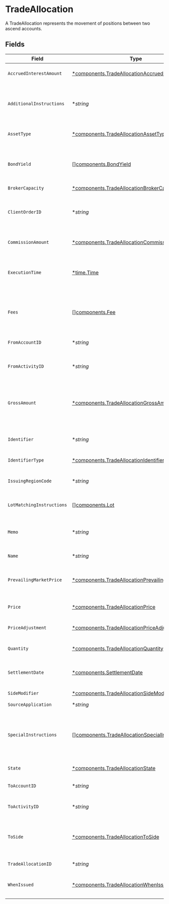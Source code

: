 # TradeAllocation

A TradeAllocation represents the movement of positions between two ascend accounts.


## Fields

| Field                                                                                                                                                                                                             | Type                                                                                                                                                                                                              | Required                                                                                                                                                                                                          | Description                                                                                                                                                                                                       | Example                                                                                                                                                                                                           |
| ----------------------------------------------------------------------------------------------------------------------------------------------------------------------------------------------------------------- | ----------------------------------------------------------------------------------------------------------------------------------------------------------------------------------------------------------------- | ----------------------------------------------------------------------------------------------------------------------------------------------------------------------------------------------------------------- | ----------------------------------------------------------------------------------------------------------------------------------------------------------------------------------------------------------------- | ----------------------------------------------------------------------------------------------------------------------------------------------------------------------------------------------------------------- |
| `AccruedInterestAmount`                                                                                                                                                                                           | [*components.TradeAllocationAccruedInterestAmount](../../models/components/tradeallocationaccruedinterestamount.md)                                                                                               | :heavy_minus_sign:                                                                                                                                                                                                | The amount of interest that has been accrued in the issuing currency for a single instrument.                                                                                                                     | {<br/>"value": "5.00"<br/>}                                                                                                                                                                                       |
| `AdditionalInstructions`                                                                                                                                                                                          | **string*                                                                                                                                                                                                         | :heavy_minus_sign:                                                                                                                                                                                                | Free form instructions that can be used to provide additional instructions (that are not captured by existing special instructions) and will be put on the trade confirm.                                         | ACATS instruction                                                                                                                                                                                                 |
| `AssetType`                                                                                                                                                                                                       | [*components.TradeAllocationAssetType](../../models/components/tradeallocationassettype.md)                                                                                                                       | :heavy_minus_sign:                                                                                                                                                                                                | Type of the asset being traded. Required for SYMBOL and CUSIP.                                                                                                                                                    | EQUITY                                                                                                                                                                                                            |
| `BondYield`                                                                                                                                                                                                       | [][components.BondYield](../../models/components/bondyield.md)                                                                                                                                                    | :heavy_minus_sign:                                                                                                                                                                                                | The yield associated with an individual fill of a fixed income trade. Required for FIXED_INCOME trades. Not allowed for trades of other instrument types.                                                         |                                                                                                                                                                                                                   |
| `BrokerCapacity`                                                                                                                                                                                                  | [*components.TradeAllocationBrokerCapacity](../../models/components/tradeallocationbrokercapacity.md)                                                                                                             | :heavy_minus_sign:                                                                                                                                                                                                | Broker capacity for the trade.                                                                                                                                                                                    | AGENCY                                                                                                                                                                                                            |
| `ClientOrderID`                                                                                                                                                                                                   | **string*                                                                                                                                                                                                         | :heavy_minus_sign:                                                                                                                                                                                                | The unique identifier that is associated with an order. This is useful for associating the trade allocation with the original trade. This will be assigned a unique UUID if not provided.                         | 00be5285-0623-4560-8c58-f05af2c56ba0                                                                                                                                                                              |
| `CommissionAmount`                                                                                                                                                                                                | [*components.TradeAllocationCommissionAmount](../../models/components/tradeallocationcommissionamount.md)                                                                                                         | :heavy_minus_sign:                                                                                                                                                                                                | Commission amount of the trade allocation that will only be applied to the to_account_id.                                                                                                                         | {<br/>"value": "5.00"<br/>}                                                                                                                                                                                       |
| `ExecutionTime`                                                                                                                                                                                                   | [*time.Time](https://pkg.go.dev/time#Time)                                                                                                                                                                        | :heavy_minus_sign:                                                                                                                                                                                                | Timestamp of when the trade allocation took place. If settlement_date is not provided, this field will be converted into Eastern Time and used to calculate settlement_date.                                      | 2024-07-17 12:00:00 +0000 UTC                                                                                                                                                                                     |
| `Fees`                                                                                                                                                                                                            | [][components.Fee](../../models/components/fee.md)                                                                                                                                                                | :heavy_minus_sign:                                                                                                                                                                                                | Client calculated fees that will only be applied to the to_account_id. Regulatory fees will be calculated automatically if they are not explicitly overwritten or suppressed.                                     |                                                                                                                                                                                                                   |
| `FromAccountID`                                                                                                                                                                                                   | **string*                                                                                                                                                                                                         | :heavy_minus_sign:                                                                                                                                                                                                | The ULID formatted account_id that the positions will be moved from.                                                                                                                                              | 01HASWB2DTMRT3DAM45P56J2H3                                                                                                                                                                                        |
| `FromActivityID`                                                                                                                                                                                                  | **string*                                                                                                                                                                                                         | :heavy_minus_sign:                                                                                                                                                                                                | The current activity_id of the trade allocation that positions will be moved from in the Ledger.                                                                                                                  | 0Y06JAP3A2I                                                                                                                                                                                                       |
| `GrossAmount`                                                                                                                                                                                                     | [*components.TradeAllocationGrossAmount](../../models/components/tradeallocationgrossamount.md)                                                                                                                   | :heavy_minus_sign:                                                                                                                                                                                                | Gross amount is calculated by the Booking service by multiplying price and quantity and fixing it to 2 fractional precision. Optionally specifiable. If present, will override the gross_amount calculated above. | {<br/>"value": "5.25"<br/>}                                                                                                                                                                                       |
| `Identifier`                                                                                                                                                                                                      | **string*                                                                                                                                                                                                         | :heavy_minus_sign:                                                                                                                                                                                                | Identifier (of the type specified in `identifier_type`). Responses will supply the originally requested identifier.                                                                                               | AAPL                                                                                                                                                                                                              |
| `IdentifierType`                                                                                                                                                                                                  | [*components.TradeAllocationIdentifierType](../../models/components/tradeallocationidentifiertype.md)                                                                                                             | :heavy_minus_sign:                                                                                                                                                                                                | Identifier type for the asset being traded.                                                                                                                                                                       | SYMBOL                                                                                                                                                                                                            |
| `IssuingRegionCode`                                                                                                                                                                                               | **string*                                                                                                                                                                                                         | :heavy_minus_sign:                                                                                                                                                                                                | Unicode CLDR region code. Issuing Region Code is required for some `identifier_type`s, especially CUSIP.                                                                                                          | US                                                                                                                                                                                                                |
| `LotMatchingInstructions`                                                                                                                                                                                         | [][components.Lot](../../models/components/lot.md)                                                                                                                                                                | :heavy_minus_sign:                                                                                                                                                                                                | One or many lot matching instructions for the trade allocation.                                                                                                                                                   |                                                                                                                                                                                                                   |
| `Memo`                                                                                                                                                                                                            | **string*                                                                                                                                                                                                         | :heavy_minus_sign:                                                                                                                                                                                                | Caller provided but can be used for booking-service to note original trade details when booking into the error account or using the error asset.                                                                  | Allocation failed due to insufficient funds                                                                                                                                                                       |
| `Name`                                                                                                                                                                                                            | **string*                                                                                                                                                                                                         | :heavy_minus_sign:                                                                                                                                                                                                | The resource name of the trade allocation.                                                                                                                                                                        | accounts/02HASWB2DTMRT3DAM45P56J2T2/tradeAllocations/01J0XX2KDN3M9QKFKRE2HYSCQM                                                                                                                                   |
| `PrevailingMarketPrice`                                                                                                                                                                                           | [*components.TradeAllocationPrevailingMarketPrice](../../models/components/tradeallocationprevailingmarketprice.md)                                                                                               | :heavy_minus_sign:                                                                                                                                                                                                | The price for the instrument that is prevailing in the market. Required for FIXED_INCOME trade allocations when the broker_capacity is PRINCIPAL.                                                                 | {<br/>"value": "100.00"<br/>}                                                                                                                                                                                     |
| `Price`                                                                                                                                                                                                           | [*components.TradeAllocationPrice](../../models/components/tradeallocationprice.md)                                                                                                                               | :heavy_minus_sign:                                                                                                                                                                                                | Price with requirement of 8 or less integral number and 8 or less fractional precision.                                                                                                                           | {<br/>"value": "56.15"<br/>}                                                                                                                                                                                      |
| `PriceAdjustment`                                                                                                                                                                                                 | [*components.TradeAllocationPriceAdjustment](../../models/components/tradeallocationpriceadjustment.md)                                                                                                           | :heavy_minus_sign:                                                                                                                                                                                                | Price adjustment that will be applied to the net price of the security.                                                                                                                                           |                                                                                                                                                                                                                   |
| `Quantity`                                                                                                                                                                                                        | [*components.TradeAllocationQuantity](../../models/components/tradeallocationquantity.md)                                                                                                                         | :heavy_minus_sign:                                                                                                                                                                                                | Quantity with requirement of 12 or less integral number and 5 or less fractional precision.                                                                                                                       | {<br/>"value": "1000"<br/>}                                                                                                                                                                                       |
| `SettlementDate`                                                                                                                                                                                                  | [*components.SettlementDate](../../models/components/settlementdate.md)                                                                                                                                           | :heavy_minus_sign:                                                                                                                                                                                                | Defaults to T+1 for equities if this is not provided. Calculated using the execution_time field in Eastern Time.                                                                                                  | 2024-07-17 12:00:00 +0000 UTC                                                                                                                                                                                     |
| `SideModifier`                                                                                                                                                                                                    | [*components.TradeAllocationSideModifier](../../models/components/tradeallocationsidemodifier.md)                                                                                                                 | :heavy_minus_sign:                                                                                                                                                                                                | Side modifier for the trade allocation.                                                                                                                                                                           | SHORT                                                                                                                                                                                                             |
| `SourceApplication`                                                                                                                                                                                               | **string*                                                                                                                                                                                                         | :heavy_minus_sign:                                                                                                                                                                                                | The source of the submission.                                                                                                                                                                                     | Trading-App                                                                                                                                                                                                       |
| `SpecialInstructions`                                                                                                                                                                                             | [][components.TradeAllocationSpecialInstructions](../../models/components/tradeallocationspecialinstructions.md)                                                                                                  | :heavy_minus_sign:                                                                                                                                                                                                | An enumerated list of values used to indicate certain attributes about a trade allocation (E.g. BROKER_LIQUIDATION) and/or trigger downstream processing rules (e.g. SUPPRESS_TRACE_REPORTING)                    | [<br/>"SUPPRESS_SEC_FEE",<br/>"WITH_DIVIDEND"<br/>]                                                                                                                                                               |
| `State`                                                                                                                                                                                                           | [*components.TradeAllocationState](../../models/components/tradeallocationstate.md)                                                                                                                               | :heavy_minus_sign:                                                                                                                                                                                                | The state that the trade allocation is in.                                                                                                                                                                        | BOOKED                                                                                                                                                                                                            |
| `ToAccountID`                                                                                                                                                                                                     | **string*                                                                                                                                                                                                         | :heavy_minus_sign:                                                                                                                                                                                                | The ULID formatted account_id that the positions will be moved to.                                                                                                                                                | 02HASWB2DTMRT3DAM45P56J2T2                                                                                                                                                                                        |
| `ToActivityID`                                                                                                                                                                                                    | **string*                                                                                                                                                                                                         | :heavy_minus_sign:                                                                                                                                                                                                | The current activity_id of the trade allocation that positions will be moved to in the Ledger.                                                                                                                    | 0H06HAP3A3Y                                                                                                                                                                                                       |
| `ToSide`                                                                                                                                                                                                          | [*components.TradeAllocationToSide](../../models/components/tradeallocationtoside.md)                                                                                                                             | :heavy_minus_sign:                                                                                                                                                                                                | Denotes the side of the position going into the to_account_id. A to_side of SELL indicates the position will be allocated with a BUY out of the from_account, and a SELL into the to_account.                     | BUY                                                                                                                                                                                                               |
| `TradeAllocationID`                                                                                                                                                                                               | **string*                                                                                                                                                                                                         | :heavy_minus_sign:                                                                                                                                                                                                | A ULID to uniquely identify the trade allocation globally.                                                                                                                                                        | 01J0XX2KDN3M9QKFKRE2HYSCQM                                                                                                                                                                                        |
| `WhenIssued`                                                                                                                                                                                                      | [*components.TradeAllocationWhenIssued](../../models/components/tradeallocationwhenissued.md)                                                                                                                     | :heavy_minus_sign:                                                                                                                                                                                                | Denotes that this trade allocation was either when_issued or when_distributed.                                                                                                                                    | WHEN_ISSUED                                                                                                                                                                                                       |